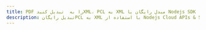 ---title: PDF را به  تبدیل کنیدXML، PCL به XML مبدل رایگان یا Nodejs SDKdescription: تبدیل رایگانPCL به XML با استفاده از Nodejs Cloud APIs & SDK همچنین اسناد PDF را در Cloud ایجاد، ویرایش و رندر کنید.---